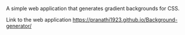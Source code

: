 A simple web application that generates gradient backgrounds for CSS.

Link to the web application https://pranathi1923.github.io/Background-generator/ 
